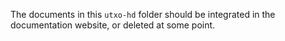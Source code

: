 The documents in this `utxo-hd` folder should be integrated in the documentation website, or
deleted at some point.